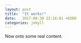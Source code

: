 ```yaml
---
layout: post
title:  "It works!"
date:   2017-08-30 22:16:01 +0200
categories: jekyll
---
```

Now onto some real content.